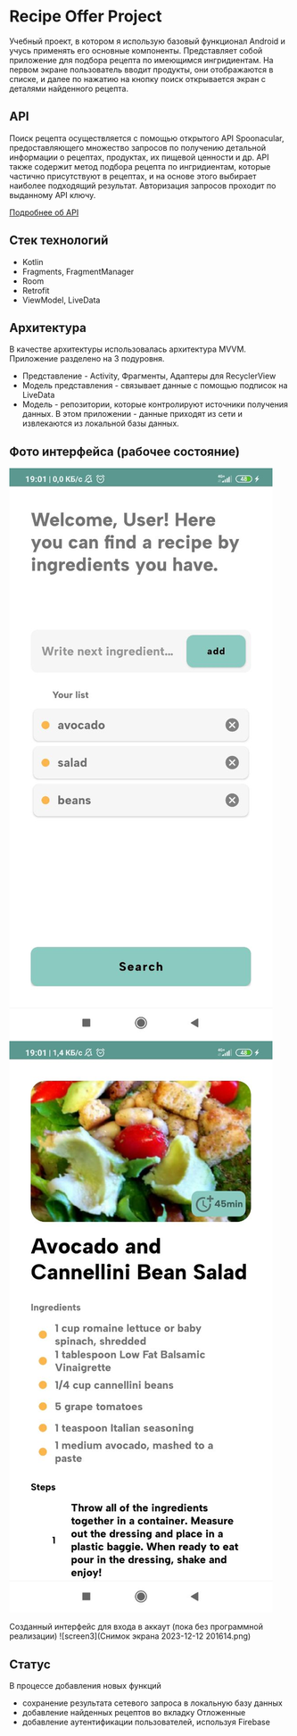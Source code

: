 # Recipe Offer Project
Учебный проект, в котором я использую базовый функционал Android и учусь применять его основные компоненты. Представляет собой приложение для подбора рецепта по имеющимся ингридиентам. На первом экране пользователь вводит продукты, они отображаются в списке, и далее по нажатию на кнопку поиск открывается экран с деталями найденного рецепта.

## API
Поиск рецепта осуществляется с помощью открытого API Spoonacular, предоставляющего множество запросов по получению детальной информации о рецептах, продуктах, их пищевой ценности и др. API также содержит метод подбора рецепта по ингридиентам, которые частично присутствуют в рецептах, и на основе этого выбирает наиболее подходящий результат. Авторизация запросов проходит по выданному API ключу.

[Подробнее об API](https://spoonacular.com/food-api/docs#Search-Recipes-by-Ingredients)


## Стек технологий
* Kotlin
* Fragments, FragmentManager
* Room
* Retrofit
* ViewModel, LiveData

## Архитектура
В качестве архитектуры использовалась архитектура MVVM. Приложение разделено на 3 подуровня.
* Представление - Activity, Фрагменты, Адаптеры для RecyclerView
* Модель представления - связывает данные с помощью подписок на LiveData
* Модель - репозитории, которые контролируют источники получения данных. В этом приложении - данные приходят из сети и извлекаются из локальной базы данных.

## Фото интерфейса (рабочее состояние)
![screen1](photo_2023-12-12_20-10-42.jpg)
![screen2](photo_2023-12-12_20-12-38.jpg)

Созданный интерфейс для входа в аккаут (пока без программной реализации)
![screen3](Снимок экрана 2023-12-12 201614.png)

## Статус
В процессе добавления новых функций
* сохранение результата сетевого запроса в локальную базу данных
* добавление найденных рецептов во вкладку Отложенные
* добавление аутентификации пользователей, используя Firebase

